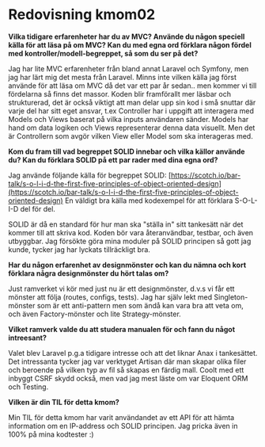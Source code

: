 ---
---
Redovisning kmom02
=========================

**Vilka tidigare erfarenheter har du av MVC? Använde du någon speciell källa för att läsa på om MVC? Kan du med egna ord förklara någon fördel med kontroller/modell-begreppet, så som du ser på det?**

Jag har lite MVC erfarenheter från bland annat Laravel och Symfony, men jag har lärt mig det mesta från Laravel.
Minns inte vilken källa jag först använde för att läsa om MVC då det var ett par år sedan.. men kommer vi till fördelarna så finns det massor.
Koden blir framförallt mer läsbar och strukturerad, det är också viktigt att man delar upp sin kod i små snuttar där varje del har sitt eget ansvar, t.ex Controller har i uppgift att interagera med Models och Views baserat på vilka inputs användaren sänder.
Models har hand om data logiken och Views representerar denna data visuellt.
Men det är Controllern som avgör vilken View eller Model som ska interageras med.

**Kom du fram till vad begreppet SOLID innebar och vilka källor använde du? Kan du förklara SOLID på ett par rader med dina egna ord?**

Jag använde följande källa för begreppet SOLID:
[https://scotch.io/bar-talk/s-o-l-i-d-the-first-five-principles-of-object-oriented-design](https://scotch.io/bar-talk/s-o-l-i-d-the-first-five-principles-of-object-oriented-design)
En väldigt bra källa med kodexempel för att förklara S-O-L-I-D del för del.

SOLID är då en standard för hur man ska "ställa in" sitt tankesätt när det kommer till att skriva kod.
Koden bör vara återanvändbar, testbar, och även utbyggbar.
Jag försökte göra mina moduler på SOLID principen så gott jag kunde, tycker jag har lyckats tillräckligt bra.


**Har du någon erfarenhet av designmönster och kan du nämna och kort förklara några designmönster du hört talas om?**

Just ramverket vi kör med just nu är ett designmönster, d.v.s vi får ett mönster att följa (routes, configs, tests).
Jag har själv lekt med Singleton-mönster som är ett anti-pattern men som ändå kan vara bra att veta om, och även Factory-mönster och lite Strategy-mönster.

**Vilket ramverk valde du att studera manualen för och fann du något intreesant?**

Valet blev Laravel p.g.a tidigare intresse och att det liknar Anax i tankesättet.
Det intressanta tycker jag var verktyget Artisan där man skapar olika filer och beroende på vilken typ av fil så skapas en färdig mall.
Coolt med ett inbyggt CSRF skydd också, men vad jag mest läste om var Eloquent ORM och Testing.

**Vilken är din TIL för detta kmom?**

Min TIL för detta kmom har varit användandet av ett API för att hämta information om en IP-address och SOLID principen.
Jag pricka även in 100% på mina kodtester :)

